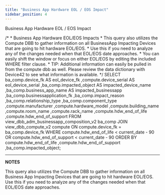 ```yaml
---
title: "Business App Hardware EOL / EOS Impact"
sidebar_position: 4
---
```


Business App Hardware EOL / EOS Impact

/\*
\* Business App Hardware EOL/EOS Impacts
\* This query also utilizes the Compute DBB to gather information on all BusinessApp Impacting Devices that are going to hit hardware EOL/EOS. 
\* Use this if you need to analyze any of the changes needed when that EOL/EOS date approaches.
\* You can easily shift the window or focus on either EOL/EOS by editing the included WHERE filter clause. 
\* TIP: Additional information can easily be pulled in from the compute dbb as well. Please review the data dictionary with Device42 to see what information is available.
\*/
SELECT
    ba\_comp.device\_fk               AS eol\_device\_fk
    ,compute.device\_serial          AS eol\_device\_serial
    ,ba\_comp.impacted\_object        AS impacted\_device\_name
    ,ba\_comp.business\_app\_name      AS impacted\_businessapp
    ,ba\_comp.businessapplication\_fk
    ,ba\_comp.impact\_reason
    ,ba\_comp.relationship\_type
    ,ba\_comp.component\_type
    ,compute.manufacturer
    ,compute.hardware\_model
    ,compute.building\_name 
    ,compute.room\_name
    ,compute.rack\_name
    ,compute.hdw\_end\_of\_life
    ,compute.hdw\_end\_of\_support
FROM view\_dbb\_adm\_businessapp\_composition\_v2 ba\_comp
JOIN view\_dbb\_compute\_v2 compute
    ON compute.device\_fk = ba\_comp.device\_fk 
WHERE
    compute.hdw\_end\_of\_life < current\_date - 90
    OR compute.hdw\_end\_of\_support < current\_date - 90
ORDER BY
    compute.hdw\_end\_of\_life
    ,compute.hdw\_end\_of\_support
    ,ba\_comp.impacted\_object;

* * *

**NOTES**

This query also utilizes the Compute DBB to gather information on all Business App Impacting Devices that are going to hit hardware EOL/EOS. Use this if you need to analyze any of the changes needed when that EOL/EOS date approaches.
